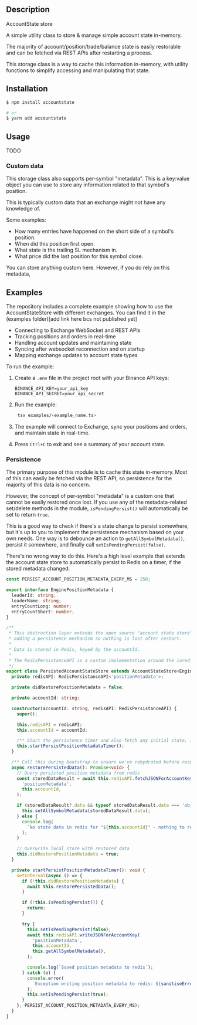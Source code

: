 ## Description

AccountState store

A simple utility class to store & manage simple account state in-memory.

The majority of account/position/trade/balance state is easily restorable and can be fetched via REST APIs after restarting a process.

This storage class is a way to cache this information in-memory, with utility functions to simplify accessing and manipulating that state.

## Installation

```bash
$ npm install accountstate

# or
$ yarn add accountstate
```

## Usage

TODO

### Custom data

This storage class also supports per-symbol "metadata". This is a key:value object you can use to store any information related to that symbol's position.

This is typically custom data that an exchange might not have any knowledge of.

Some examples:

- How many entries have happened on the short side of a symbol's position.
- When did this position first open.
- What state is the trailing SL mechanism in.
- What price did the last position for this symbol close.

You can store anything custom here. However, if you do rely on this metadata,

## Examples

The repository includes a complete example showing how to use the AccountStateStore with different exchanges. You can find it in the (examples folder)[add link here bcs not published yet]

- Connecting to Exchange WebSocket and REST APIs
- Tracking positions and orders in real-time
- Handling account updates and maintaining state
- Syncing after websocket reconnection and on startup
- Mapping exchange updates to account state types

To run the example:

1. Create a `.env` file in the project root with your Binance API keys:
   ```
   BINANCE_API_KEY=your_api_key
   BINANCE_API_SECRET=your_api_secret
   ```

2. Run the example:
   ```bash
    tsx examples/‹example_name.ts>
   ```

3. The example will connect to Exchange, sync your positions and orders, and maintain state in real-time. 
   
4. Press `Ctrl+C` to exit and see a summary of your account state.

### Persistence

The primary purpose of this module is to cache this state in-memory. Most of this can easily be fetched via the REST API, so persistence for the majority of this data is no concern.

However, the concept of per-symbol "metadata" is a custom one that cannot be easily restored once lost. If you use any of the metadata-related set/delete methods in the module, `isPendingPersist()` will automatically be set to return `true`.

This is a good way to check if there's a state change to persist somewhere, but it's up to you to implement the persistence mechanism based on your own needs. One way is to debounce an action to `getAllSymbolMetadata()`, persist it somewhere, and finally call `setIsPendingPersist(false)`.

There's no wrong way to do this. Here's a high level example that extends the account state store to automatically persist to Redis on a timer, if the stored metadata changed:

```typescript
const PERSIST_ACCOUNT_POSITION_METADATA_EVERY_MS = 250;

export interface EnginePositionMetadata {
  leaderId: string;
  leaderName: string;
  entryCountLong: number;
  entryCountShort: number;
}

/**
 * This abstraction layer extends the open source "account state store" class,
 * adding a persistence mechanism so nothing is lost after restart.
 *
 * Data is stored in Redis, keyed by the accountId.
 *
 * The RedisPersistanceAPI is a custom implementation around the ioredis client.
 */
export class PersistedAccountStateStore extends AccountStateStore<EnginePositionMetadata> {
  private redisAPI: RedisPersistanceAPI<'positionMetadata'>;

  private didRestorePositionMetadata = false;

  private accountId: string;

  constructor(accountId: string, redisAPI: RedisPersistanceAPI) {
    super();

    this.redisAPI = redisAPI;
    this.accountId = accountId;

    /** Start the persistence timer and also fetch any initial state, if any is found **/
    this.startPersistPositionMetadataTimer();
  }

  /** Call this during bootstrap to ensure we've rehydrated before resuming */
  async restorePersistedData(): Promise<void> {
    // Query persisted position metadata from redis
    const storedDataResult = await this.redisAPI.fetchJSONForAccountKey(
      'positionMetadata',
      this.accountId,
    );

    if (storedDataResult?.data && typeof storedDataResult.data === 'object') {
      this.setAllSymbolMetadata(storedDataResult.data);
    } else {
      console.log(
        `No state data in redis for "${this.accountId}" - nothing to restore`,
      );
    }

    // Overwrite local store with restored data
    this.didRestorePositionMetadata = true;
  }

  private startPersistPositionMetadataTimer(): void {
    setInterval(async () => {
      if (!this.didRestorePositionMetadata) {
        await this.restorePersistedData();
      }

      if (!this.isPendingPersist()) {
        return;
      }

      try {
        this.setIsPendingPersist(false);
        await this.redisAPI.writeJSONForAccountKey(
          'positionMetadata',
          this.accountId,
          this.getAllSymbolMetadata(),
        );

        console.log(`Saved position metadata to redis`);
      } catch (e) {
        console.error(
          `Exception writing position metadata to redis: ${sanitiseError(e)}`,
        );
        this.setIsPendingPersist(true);
      }
    }, PERSIST_ACCOUNT_POSITION_METADATA_EVERY_MS);
  }
}
```
